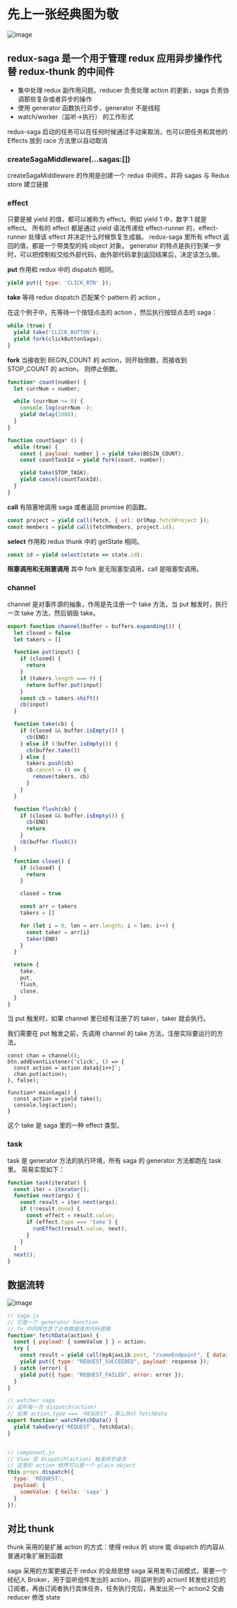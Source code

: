 # 先上一张经典图为敬

![image](https://img2022.cnblogs.com/blog/2347599/202201/2347599-20220119155201282-1402950773.webp)

## redux-saga 是一个用于管理 redux 应用异步操作代替 redux-thunk 的中间件

- 集中处理 redux 副作用问题。reducer 负责处理 action 的更新，saga 负责协调那些复杂或者异步的操作
- 使用 generator 函数执行异步，generator 不是线程
- watch/worker（监听->执行） 的工作形式

redux-saga 启动的任务可以在任何时候通过手动来取消，也可以把任务和其他的 Effects 放到 race 方法里以自动取消

### createSagaMiddleware(...sagas:[])

createSagaMiddleware 的作用是创建一个 redux 中间件，并将 sagas 与 Redux store 建立链接

### effect

只要是被 yield 的值，都可以被称为 effect。例如 yield 1 中，数字 1 就是 effect。
所有的 effect 都是通过 yield 语法传递给 effect-runner 的，effect-runner 处理该 effect 并决定什么时候恢复生成器。
redux-saga 里所有 effect 返回的值，都是一个带类型的纯 object 对象。
generator 的特点是执行到某一步时，可以把控制权交给外部代码，由外部代码拿到返回结果后，决定该怎么做。

**put**
作用和 redux 中的 dispatch 相同。

```javascript
yield put({ type: 'CLICK_BTN' });
```

**take**
等待 redux dispatch 匹配某个 pattern 的 action 。

在这个例子中，先等待一个按钮点击的 action ，然后执行按钮点击的 saga：

```javascript
while (true) {
  yield take('CLICK_BUTTON');
  yield fork(clickButtonSaga);
}
```

**fork**
当接收到 BEGIN_COUNT 的 action，则开始倒数，而接收到 STOP_COUNT 的 action， 则停止倒数。

```javascript
function* count(number) {
  let currNum = number;

  while (currNum >= 0) {
    console.log(currNum--);
    yield delay(1000);
  }
}

function countSaga* () {
  while (true) {
    const { payload: number } = yield take(BEGIN_COUNT);
    const countTaskId = yield fork(count, number);

    yield take(STOP_TASK);
    yield cancel(countTaskId);
  }
}
```

**call**
有阻塞地调用 saga 或者返回 promise 的函数。

```javascript
const project = yield call(fetch, { url: UrlMap.fetchProject });
const members = yield call(fetchMembers, project.id);
```

**select**
作用和 redux thunk 中的 getState 相同。

```javascript
const id = yield select(state => state.id);
```

**阻塞调用和无阻塞调用**
其中 fork 是无阻塞型调用，call 是阻塞型调用。

### channel

channel 是对事件源的抽象，作用是先注册一个 take 方法，当 put 触发时，执行一次 take 方法，然后销毁 take。

```javascript
export function channel(buffer = buffers.expanding()) {
  let closed = false
  let takers = []

  function put(input) {
    if (closed) {
      return
    }
    if (takers.length === 0) {
      return buffer.put(input)
    }
    const cb = takers.shift()
    cb(input)
  }

  function take(cb) {
    if (closed && buffer.isEmpty()) {
      cb(END)
    } else if (!buffer.isEmpty()) {
      cb(buffer.take())
    } else {
      takers.push(cb)
      cb.cancel = () => {
        remove(takers, cb)
      }
    }
  }

  function flush(cb) {
    if (closed && buffer.isEmpty()) {
      cb(END)
      return
    }
    cb(buffer.flush())
  }

  function close() {
    if (closed) {
      return
    }

    closed = true

    const arr = takers
    takers = []

    for (let i = 0, len = arr.length; i < len; i++) {
      const taker = arr[i]
      taker(END)
    }
  }

  return {
    take,
    put,
    flush,
    close,
  }
}
```

当 put 触发时，如果 channel 里已经有注册了的 taker，taker 就会执行。

我们需要在 put 触发之前，先调用 channel 的 take 方法，注册实际要运行的方法。

```
const chan = channel();
btn.addEventListener('click', () => {
  const action =`action data${i++}`;
  chan.put(action);
}, false);

function* mainSaga() {
  const action = yield take();
  console.log(action);
}
```

这个 take 是 saga 里的一种 effect 类型。

### task

task 是 generator 方法的执行环境，所有 saga 的 generator 方法都跑在 task 里。
简易实现如下：

```javascript
function task(iterator) {
  const iter = iterator();
  function next(args) {
    const result = iter.next(args);
    if (!result.done) {
      const effect = result.value;
      if (effect.type === 'take') {
        runEffect(result.value, next);
      }
    }
  }
  next();
}
```

## 数据流转

![image](https://img2022.cnblogs.com/blog/2347599/202201/2347599-20220125164251396-758936865.png)

```javascript
// saga.js
// 它是一个 generator function
// fn 中同样包含了业务数据请求代码逻辑
function* fetchData(action) {
  const { payload: { someValue } } = action;
  try {
    const result = yield call(myAjaxLib.post, "/someEndpoint", { data: someValue });
    yield put({ type: "REQUEST_SUCCEEDED", payload: response });
  } catch (error) {
    yield put({ type: "REQUEST_FAILED", error: error });
  }
}

// watcher saga
// 监听每一次 dispatch(action)
// 如果 action.type === 'REQUEST'，那么执行 fetchData
export function* watchFetchData() {
  yield takeEvery('REQUEST', fetchData);
}


// component.js
// View 层 dispatch(action) 触发异步请求
// 这里的 action 依然可以是一个 plain object
this.props.dispatch({
  type: 'REQUEST',
  payload: {
    someValue: { hello: 'saga' }
  }
});
```

## 对比 thunk

thunk 采用的是扩展 action 的方式：使得 redux 的 store 能 dispatch 的内容从普通对象扩展到函数

saga 采用的方案更接近于 redux 的全局思想
saga 采用发布订阅模式，需要一个经纪人 Broker，用于监听组件发出的 action，将监听到的 action1 转发给对应的订阅者，再由订阅者执行具体任务，任务执行完后，再发出另一个 action2 交由 reducer 修改 state
